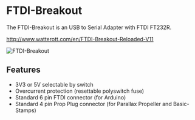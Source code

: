 # FTDI-Breakout
The FTDI-Breakout is an USB to Serial Adapter with FTDI FT232R.

http://www.watterott.com/en/FTDI-Breakout-Reloaded-V11

![FTDI-Breakout](https://raw.github.com/watterott/FTDI-Breakout/master/img/ftdi-breakout.jpg)

## Features
* 3V3 or 5V selectable by switch
* Overcurrent protection (resettable polyswitch fuse)
* Standard 6 pin FTDI connector (for Arduino)
* Standard 4 pin Prop Plug connector (for Parallax Propeller and Basic-Stamps)
